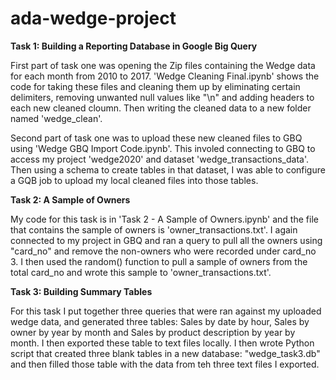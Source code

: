 # ada-wedge-project

**Task 1: Building a Reporting Database in Google Big Query**

First part of task one was opening the Zip files containing the Wedge data for each month from 2010 to 2017. 'Wedge Cleaning Final.ipynb' shows the code for taking these files and cleaning them up by eliminating certain delimiters, removing unwanted null values like "\\n" and adding headers to each new cleaned cloumn. Then writing the cleaned data to a new folder named 'wedge_clean'.

Second part of task one was to upload these new cleaned files to GBQ using 'Wedge GBQ Import Code.ipynb'. This involed connecting to GBQ to access my project 'wedge2020' and dataset 'wedge_transactions_data'. Then using a schema to create tables in that dataset, I was able to configure a GQB job to upload my local cleaned files into those tables. 


**Task 2: A Sample of Owners**

My code for this task is in 'Task 2 - A Sample of Owners.ipynb' and the file that contains the sample of owners is 'owner_transactions.txt'.
I again connected to my project in GBQ and ran a query to pull all the owners using "card_no" and remove the non-owners who were recorded under card_no 3. I then used the random() function to pull a sample of owners from the total card_no and wrote this sample to 'owner_transactions.txt'.


**Task 3: Building Summary Tables**

For this task I put together three queries that were ran against my uploaded wedge data, and generated three tables:  Sales by date by hour, Sales by owner by year by month and Sales by product description by year by month. I then exported these table to text files locally. I then wrote Python script that created three blank tables in a new database: "wedge_task3.db" and then filled those table with the data from teh three text files I exported. 




